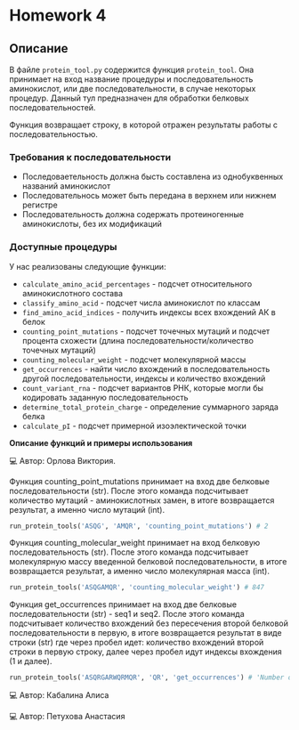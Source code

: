 # Homework 4
## Описание
В файле `protein_tool.py` содержится функция `protein_tool`. Она принимает на вход название процедуры и последовательность аминокислот, или две последовательности, в случае некоторых процедур. Данный тул предназначен для обработки белковых последовательностей. 

Функция возвращает строку, в которой отражен результаты работы с последовательностью. 

### Требования к последовательности

- Последоваетельность должна бысть составлена из однобуквенных названий аминокислот
- Последовательнось может быть передана в верхнем или нижнем регистре
- Последовательность должна содержать протеиногенные аминокислоты, без их модификаций

### Доступные процедуры 

У нас реализованы следующие функции:

- `calculate_amino_acid_percentages` - подсчет относительного аминокислотного состава
- `classify_amino_acid` - подсчет числа аминокислот по классам
- `find_amino_acid_indices` - получить индексы всех вхождений АК в белок
- `counting_point_mutations` - подсчет точечных мутаций и подсчет процента схожеcти (длина последовательности/количество точечных мутаций)
- `counting_molecular_weight` - подсчет молекулярной массы
- `get_occurrences` - найти число вхождений в последовательность другой последовательности, индексы и количество вхождений
- `count_variant_rna` - подсчет вариантов РНК, которые могли бы кодировать заданную последовательность
- `determine_total_protein_charge` - определение суммарного заряда белка
- `calculate_pI` - подсчет примерной изоэлектической точки


**Описание функций и примеры использования**

:computer: Автор: Орлова Виктория.

Функция counting_point_mutations принимает на вход две белковые последовательности (str). После этого команда подсчитывает количество мутаций - аминокислотных замен, в итоге возвращается результат, а именно число мутаций (int).
```python
run_protein_tools('ASQG', 'AMQR', 'counting_point_mutations') # 2
```

Функция counting_molecular_weight принимает на вход белковую последовательность (str). После этого команда подсчитывает молекулярную массу введенной белковой последовательности, в итоге возвращается результат, а именно число молекулярная масса (int).
```python
run_protein_tools('ASQGAMQR', 'counting_molecular_weight') # 847
```

Функция get_occurrences принимает на вход две белковые последовательности (str) - seq1 и seq2. После этого команда подсчитывает количество вхождений без пересечения второй белковой последовательности в первую, в итоге возвращается результат в виде строки (str) где через пробел идет: количество вхождений второй строки в первую строку, далее через пробел идут индексы вхождения (1 и далее).
```python
run_protein_tools('ASQRGARWQRMQR', 'QR', 'get_occurrences') # 'Number of occurrences: 3; indexes: 3, 9, 12'
```

:computer: Автор: Кабалина Алиса

:computer: Автор: Петухова Анастасия
